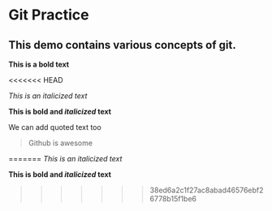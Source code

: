 # Git Practice

## This demo contains various concepts of git.

**This is a bold text**

<<<<<<< HEAD

*This is an italicized text*

**This is bold and *italicized* text**

We can add quoted text too
> Github is awesome

=======
*This is an italicized text*

**This is bold and *italicized* text**
>>>>>>> 38ed6a2c1f27ac8abad46576ebf26778b15f1be6

